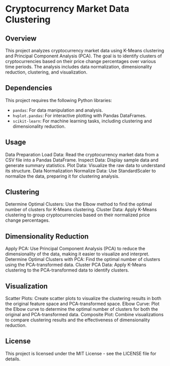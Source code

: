 # Cryptocurrency Market Data Clustering

## Overview

This project analyzes cryptocurrency market data using K-Means clustering and Principal Component Analysis (PCA). The goal is to identify clusters of cryptocurrencies based on their price change percentages over various time periods. The analysis includes data normalization, dimensionality reduction, clustering, and visualization.

## Dependencies

This project requires the following Python libraries:

- `pandas`: For data manipulation and analysis.
- `hvplot.pandas`: For interactive plotting with Pandas DataFrames.
- `scikit-learn`: For machine learning tasks, including clustering and dimensionality reduction.

## Usage

Data Preparation
Load Data: Read the cryptocurrency market data from a CSV file into a Pandas DataFrame.
Inspect Data: Display sample data and generate summary statistics.
Plot Data: Visualize the raw data to understand its structure.
Data Normalization
Normalize Data: Use StandardScaler to normalize the data, preparing it for clustering analysis.

## Clustering

Determine Optimal Clusters: Use the Elbow method to find the optimal number of clusters for K-Means clustering.
Cluster Data: Apply K-Means clustering to group cryptocurrencies based on their normalized price change percentages.

## Dimensionality Reduction

Apply PCA: Use Principal Component Analysis (PCA) to reduce the dimensionality of the data, making it easier to visualize and interpret.
Determine Optimal Clusters with PCA: Find the optimal number of clusters using the PCA-transformed data.
Cluster PCA Data: Apply K-Means clustering to the PCA-transformed data to identify clusters.

## Visualization

Scatter Plots: Create scatter plots to visualize the clustering results in both the original feature space and PCA-transformed space.
Elbow Curve: Plot the Elbow curve to determine the optimal number of clusters for both the original and PCA-transformed data.
Composite Plot: Combine visualizations to compare clustering results and the effectiveness of dimensionality reduction.

## License

This project is licensed under the MIT License - see the LICENSE file for details.